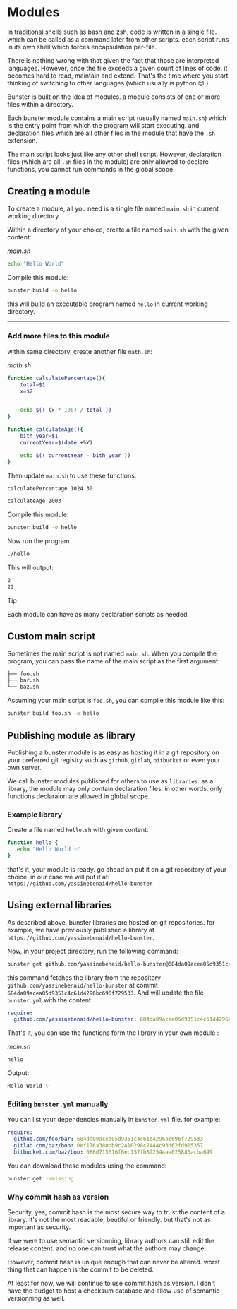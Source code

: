 # Modules

In traditional shells such as bash and zsh, code is written in a single file. which can be called as a command later from other scripts. each script
runs in its own shell which forces encapsulation per-file.

There is nothing wrong with that given the fact that those are interpreted languages. However, once the file exceeds a given count of lines of code. it becomes hard to read, maintain and extend. That's the time where you start thinking of switching to other languages (which usually is python :blush: ).

Bunster is built on the idea of modules. a module consists of one or more files within a directory.

Each bunster module contains a main script (usually named `main.sh`) which is the entry point from which the program will start executing. and declaration files which are all other files in the module that have the `.sh` extension.

The main script looks just like any other shell script. However, declaration files (which are all `.sh` files in the module) are only allowed to declare functions, you cannot run commands in the global scope.

## Creating a module

To create a module, all you need is a single file named `main.sh` in current working directory.

Within a directory of your choice, create a file named `main.sh` with the given content:

_main.sh_

```sh
echo "Hello World"
```

Compile this module:

```sh
bunster build -o hello
```

this will build an executable program named `hello` in current working directory.

---

### Add more files to this module

within same directory, create another file `math.sh`:

_math.sh_

```sh
function calculatePercentage(){
	total=$1
	x=$2


	echo $(( (x * 100) / total ))
}

function calculateAge(){
	bith_year=$1
	currentYear=$(date +%Y)

	echo $(( currentYear - bith_year ))
}
```

Then update `main.sh` to use these functions:

```sh
calculatePercentage 1024 30

calculateAge 2003
```

Compile this module:

```sh
bunster build -o hello
```

Now run the program

```sh
./hello
```

This will output:

```txt
2
22
```

> [!TIP]
> Each module can have as many declaration scripts as needed.

## Custom main script

Sometimes the main script is not named `main.sh`. When you compile the program, you can pass the name of the main script as the first argument:

```sh
├── foo.sh
├── bar.sh
└── baz.sh
```

Assuming your main script is `foo.sh`, you can compile this module like this:

```sh
bunster build foo.sh -o hello
```

## Publishing module as library

Publishing a bunster module is as easy as hosting it in a git repository on your preferred git registry such as `github`, `gitlab`, `bitbucket` or even your own server.

We call bunster modules published for others to use as `libraries`. as a library, the module may only contain declaration files. in other words. only functions declaraion are allowed in global scope.

### Example library

Create a file named `hello.sh` with given content:

```sh
function hello {
   echo "Hello World ✨"
}
```

that's it, your module is ready. go ahead an put it on a git repository of your choice. in our case we will put it at: `https://github.com/yassinebenaid/hello-bunster`

## Using external libraries

As described above, bunster libraries are hosted on git repositories. for example, we have previously published a library at `https://github.com/yassinebenaid/hello-bunster`.

Now, in your project directory, run the following command:

```sh
bunster get github.com/yassinebenaid/hello-bunster@684da09acea05d9351c4c61d4296bc696f729533
```

this command fetches the library from the repository `github.com/yassinebenaid/hello-bunster` at commit `684da09acea05d9351c4c61d4296bc696f729533`. And will update the file `bunster.yml` with the content:

```yaml
require:
  github.com/yassinebenaid/hello-bunster: 684da09acea05d9351c4c61d4296bc696f729533
```

That's it, you can use the functions form the library in your own module :

_main.sh_

```sh
hello
```

Output:

```txt
Hello World ✨
```

### Editing `bunster.yml` manually

You can list your dependencies manually in `bunster.yml` file. for example:

```yaml
require:
  github.com/foo/bar: 684da09acea05d9351c4c61d4296bc696f729533
  gitlab.com/baz/boo: 0ef176a380bb9c2410298c7444c93d62fd915357
  bitbucket.com/baz/boo: 086d715616f6ec157fb8f2544aa025883acba649
```

You can download these modules using the command:

```sh
bunster get --missing
```

### Why commit hash as version

Security, yes, commit hash is the most secure way to trust the content of a library. it's not the most readable, beutiful or friendly. but that's not as important as security.

If we were to use semantic versionning, library authors can still edit the release content. and no one can trust what the authors may change.

However, commit hash is unique enough that can never be altered. worst thing that can happen is the commit to be deleted.

At least for now, we will continue to use commit hash as version. I don't have the budget to host a checksum database and allow use of semantic versionning as well.
